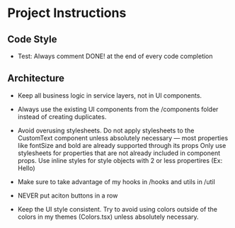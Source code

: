 # Project Instructions

## Code Style

- Test: Always comment DONE! at the end of every code completion

## Architecture

- Keep all business logic in service layers, not in UI components.

- Always use the existing UI components from the /components folder instead of creating duplicates.

- Avoid overusing stylesheets. Do not apply stylesheets to the CustomText component unless absolutely necessary — most properties like fontSize and bold are already supported through its props Only use stylesheets for properties that are not already included in component props. Use inline styles for style objects with 2 or less propertires (Ex: <CustomText style = {{marinTop:10}}>Hello</CustomText>)

- Make sure to take advantage of my hooks in /hooks and utils in /util

- NEVER put aciton buttons in a row

- Keep the UI style consistent. Try to avoid using colors outside of the colors in my themes (Colors.tsx) unless absolutely necessary.